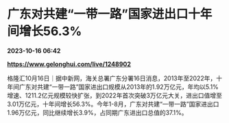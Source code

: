 # 广东对共建“一带一路”国家进出口十年间增长56.3%

**2023-10-16 06:42**

**https://www.gelonghui.com/live/1248902**

格隆汇10月16日｜据中新网，海关总署广东分署16日消息，2013年至2022年，十年间广东对共建“一带一路”国家进出口规模从2013年的1.92万亿元，年均以5.1%增速、1211.2亿元规模较快扩张，到2022年首次突破3万亿元大关，进出口值增至3.01万亿元，十年间增长56.3%。今年1-8月，广东对共建“一带一路”国家进出口1.96万亿元，同比继续增长3.9%，占同期广东进出口总值的37.1%。